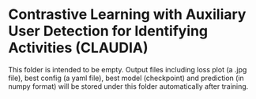 # Contrastive Learning with Auxiliary User Detection for Identifying Activities (CLAUDIA)

This folder is intended to be empty. Output files including loss plot (a .jpg file), best config (a yaml file), best model (checkpoint) and prediction (in numpy format) will be stored under this folder automatically after training.
